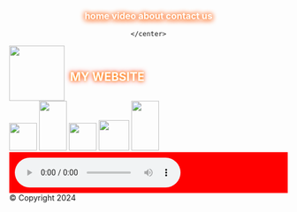 <!DOCTYPE html>

<html>
<head>
  <meta charset="UTF-8">
<meta name="viewport" content="width=device-width, initial-scale=1.0">
<title>login html</title>
<link rel="stylesheet" type-"text/css" href="css1.css">
</head>
<style>
    
  
  
  <div id="header"></div>
  <a class="math" href="log in.html" style="color: white; background-color: red; padding: 5px; text-decoration: none; animation: fire 1s infinite;" >login</a>

<style>
@keyframes fire {
  0% { text-shadow: 0 0 5px orange, 0 0 10px red; }
  50% { text-shadow: 0 0 15px orange, 0 0 20px red; }
  100% { text-shadow: 0 0 5px orange, 0 0 10px red; }
}
</style>

  <div class="nav">
    <center>
      <h3>
    <a href="index .html" style="color: white; text-shadow: 0 0 10px orange, 0 0 10px red;">home</a>
    <a href="video .html" style="color: white; text-shadow: 0 0 10px orange, 0 0 10px red;">video</a>
    <a href="about .html" style="color: white; text-shadow: 0 0 10px orange, 0 0 10px red;">about</a>
    <a href="contact .html" style="color: white; text-shadow:0 0 10px orange, 0 0 10px red;">contact us</a>
     </h3>

    </center>
  </div>
   
  <div style="display: flex; align-items: center;">
    <img class="picture" src="Mark.jpeg" width="100" height="100">
     <h2 style="margin-left: 10px; color: white; text-shadow: 0 0 5px orange, 0 0 10px red;">MY WEBSITE</h2>


</div>

  
  
  <div class="containerin">
     <img src="Gohan.jpeg" width="50">
     <img src="Klirin.jpeg" width="50" height="90">
     <img src="Picolo.jpeg" width="50">
     <img src="Trunks.jpeg" width="55">
     <img src="Vegeta.jpeg" width="50" height="90">
  </div>
  
  
  <div class="music" style="background-color: red; padding: 10px;">
  <audio class="custom-audio" controls style=width"100">
        <source src="Juicewrld.mp3">
  </audio>
    </div>
  
  <div id="footer">&copy Copyright 2024</div>
</body>
</html>
